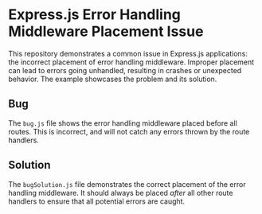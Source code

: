 # Express.js Error Handling Middleware Placement Issue

This repository demonstrates a common issue in Express.js applications: the incorrect placement of error handling middleware.  Improper placement can lead to errors going unhandled, resulting in crashes or unexpected behavior.  The example showcases the problem and its solution.

## Bug

The `bug.js` file shows the error handling middleware placed before all routes.  This is incorrect, and will not catch any errors thrown by the route handlers.

## Solution

The `bugSolution.js` file demonstrates the correct placement of the error handling middleware. It should always be placed *after* all other route handlers to ensure that all potential errors are caught.